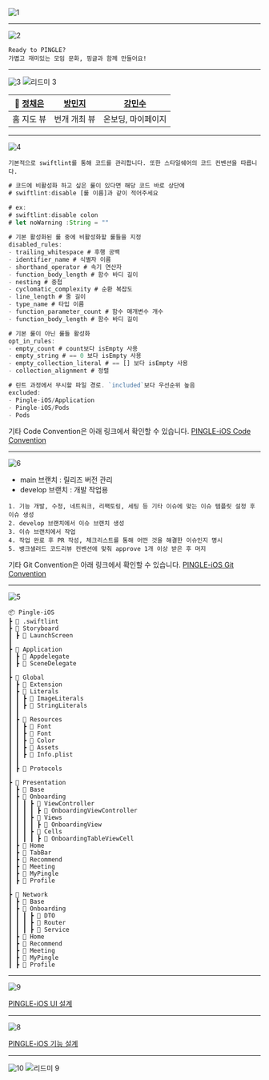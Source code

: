 ![1](https://github.com/TeamPINGLE/PINGLE-iOS/assets/109775321/fb6a1db3-cb9e-4f0e-b530-d786da5e820e)

---------
![2](https://github.com/TeamPINGLE/PINGLE-iOS/assets/109775321/ce24b8f5-8761-4364-84ef-0f1d56ff37ea)
~~~
Ready to PINGLE?
가볍고 재미있는 모임 문화, 핑글과 함께 만들어요!
~~~

---------
![3](https://github.com/TeamPINGLE/PINGLE-iOS/assets/109775321/8a68fbdf-f3a8-41bd-9bee-5227e7124ab3)
![리드미 3](https://github.com/TeamPINGLE/PINGLE-iOS/assets/109775321/66b696c9-7762-4887-9ecc-991f932e4826)

| 👑 [정채은](https://github.com/chaentopia) | [방민지](https://github.com/bangMinjI98) | [강민수](https://github.com/alstn38) |
| :--------: | :--------: | :--------: |
| 홈 지도 뷰 | 번개 개최 뷰 | 온보딩, 마이페이지 |
---------

![4](https://github.com/TeamPINGLE/PINGLE-iOS/assets/109775321/f53c55cf-e617-465d-84a6-5deca9de8b5a)
~~~
기본적으로 swiftlint를 통해 코드를 관리합니다. 또한 스타일쉐어의 코드 컨벤션을 따릅니다.
~~~
``` javascript
# 코드에 비활성화 하고 싶은 룰이 있다면 해당 코드 바로 상단에
# swiftlint:disable [룰 이름]과 같이 적어주세요

# ex:
# swiftlint:disable colon
# let noWarning :String = ""
 
# 기본 활성화된 룰 중에 비활성화할 룰들을 지정
disabled_rules:
- trailing_whitespace # 후행 공백
- identifier_name # 식별자 이름
- shorthand_operator # 속기 연산자
- function_body_length # 함수 바디 길이
- nesting # 중첩
- cyclomatic_complexity # 순환 복잡도
- line_length # 줄 길이
- type_name # 타입 이름
- function_parameter_count # 함수 매개변수 개수
- function_body_length # 함수 바디 길이

# 기본 룰이 아닌 룰들 활성화
opt_in_rules:
- empty_count # count보다 isEmpty 사용
- empty_string # == 0 보다 isEmpty 사용
- empty_collection_literal # == [] 보다 isEmpty 사용
- collection_alignment # 정렬

# 린트 과정에서 무시할 파일 경로. `included`보다 우선순위 높음
excluded:
- Pingle-iOS/Application
- Pingle-iOS/Pods
- Pods
```

기타 Code Convention은 아래 링크에서 확인할 수 있습니다.
[PINGLE-iOS Code Convention](https://pinglepingle.notion.site/Code-Convention-7fb87884a1314a34a1a7e48bf9a6d085?pvs=4)

---------
![6](https://github.com/TeamPINGLE/PINGLE-iOS/assets/109775321/d2f0a417-555a-4eae-a620-ead20d23845f)
- main 브랜치 : 릴리즈 버전 관리
- develop 브랜치 : 개발 작업용

~~~
1. 기능 개발, 수정, 네트워크, 리팩토링, 세팅 등 기타 이슈에 맞는 이슈 템플릿 설정 후 이슈 생성
2. develop 브랜치에서 이슈 브랜치 생성
3. 이슈 브랜치에서 작업
4. 작업 완료 후 PR 작성, 체크리스트를 통해 어떤 것을 해결한 이슈인지 명시
5. 뱅크샐러드 코드리뷰 컨벤션에 맞춰 approve 1개 이상 받은 후 머지
~~~

기타 Git Convention은 아래 링크에서 확인할 수 있습니다.
[PINGLE-iOS Git Convention](https://pinglepingle.notion.site/Git-Convention-bd4adf3b86e449f09c8a9daecfd44095?pvs=4)

---------
![5](https://github.com/TeamPINGLE/PINGLE-iOS/assets/109775321/2d9a4f9b-bd9d-4ff4-9dd9-382b743bcf21)
```
📦 Pingle-iOS
┣ 📜 .swiftlint
┣ 📂 Storyboard
┃ ┣ 📜 LaunchScreen
┃
┣ 📂 Application
┃ ┣ 📜 Appdelegate
┃ ┣ 📜 SceneDelegate
┃
┣ 📂 Global
┃ ┣ 📂 Extension
┃ ┣ 📂 Literals
┃ ┃ ┣ 📜 ImageLiterals
┃ ┃ ┣ 📜 StringLiterals
┃ ┃
┃ ┣ 📂 Resources
┃ ┃ ┣ 📂 Font
┃ ┃ ┣ 📜 Font
┃ ┃ ┣ 📜 Color
┃ ┃ ┣ 📜 Assets
┃ ┃ ┣ 📜 Info.plist
┃ ┃
┃ ┣ 📂 Protocols
┃
┣ 📂 Presentation
┃ ┣ 📂 Base
┃ ┣ 📂 Onboarding
┃ ┃ ┃ ┣ 📂 ViewController
┃ ┃ ┃ ┃ ┣ 📜 OnboardingViewController
┃ ┃ ┃ ┣ 📂 Views
┃ ┃ ┃ ┃ ┣ 📜 OnboardingView
┃ ┃ ┃ ┣ 📂 Cells
┃ ┃ ┃ ┃ ┣ 📜 OnboardingTableViewCell
┃ ┣ 📂 Home
┃ ┣ 📂 TabBar
┃ ┣ 📂 Recommend
┃ ┣ 📂 Meeting
┃ ┣ 📂 MyPingle
┃ ┣ 📂 Profile
┃
┣ 📂 Network
┃ ┣ 📂 Base
┃ ┣ 📂 Onboarding
┃ ┃ ┃ ┣ 📜 DTO
┃ ┃ ┃ ┣ 📜 Router
┃ ┃ ┃ ┣ 📜 Service
┃ ┣ 📂 Home
┃ ┣ 📂 Recommend
┃ ┣ 📂 Meeting
┃ ┣ 📂 MyPingle
┃ ┣ 📂 Profile
```

---------

![9](https://github.com/TeamPINGLE/PINGLE-iOS/assets/109775321/a06d96ee-aca4-4806-9502-61f0dc162947)

[PINGLE-iOS UI 설계](https://pinglepingle.notion.site/a2fd01fab47c4ad187a6074a8a575d80?v=e767197afc8841d5ac2661bb80c51f15&pvs=4)


---------
![8](https://github.com/TeamPINGLE/PINGLE-iOS/assets/109775321/3aeb0366-0444-46b8-9dc5-6fb4b8bb3140)

[PINGLE-iOS 기능 설계](https://pinglepingle.notion.site/c02dfaffbf3b4f6e884750399e71aee6?v=1b13977db2ff4565834ef1e2c46aafa6&pvs=4)


---------
![10](https://github.com/TeamPINGLE/PINGLE-iOS/assets/109775321/8289e4f1-5e39-4225-9f77-de0f402806bc)
![리드미 9](https://github.com/TeamPINGLE/PINGLE-iOS/assets/109775321/6f49f7b6-10ab-48b6-9816-e38f6049319d)



